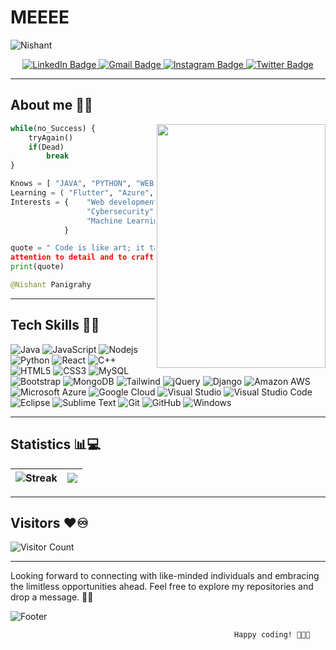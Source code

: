 # MEEEE
![Nishant](https://github.com/WaterPlanet-14/MEEEE/assets/111655782/9a55ad6d-0c01-4eab-9491-395274539893)

<!--[![MasterHead](your image link)](your GitHub link)-->
<div id="badges" align="center">
  <a href="https://www.linkedin.com/in/nishant-panigrahy">
    <img src="https://img.shields.io/badge/Nishant Panigrahy-blue?style=for-the-badge&logo=linkedin&logoColor=white&link=https://www.linkedin.com/in/nishant-panigrahy" alt="LinkedIn Badge"/>
  </a>
  <a href="mailto:nishantpanigrahy@gmail.com">
    <img src="https://img.shields.io/badge/Gmail-D14836?style=for-the-badge&logo=gmail&logoColor=white" alt="Gmail Badge"/>
  </a>
  <a href="https://instagram.com/mavericknicky14">
    <img src="https://img.shields.io/badge/Instagram-purple?style=for-the-badge&logo=instagram&logoColor=white" alt="Instagram Badge"/>
  </a>
  <a href="">
    <img src="https://img.shields.io/badge/Twitter-blue?style=for-the-badge&logo=twitter&logoColor=white" alt="Twitter Badge"/>
  </a>
</div>

-----
## About me 🤝💥

<img src="https://media.tenor.com/4d5T3IZ0cFEAAAAC/bear-grizzly.gif" width="270" height="390" align= "right"/>   

```py
while(no_Success) {
    tryAgain()
    if(Dead)                        //Target Set 🎯 
        break
}

Knows = [ "JAVA", "PYTHON", "WEB DEV", "GIT", "SQL" ]
Learning = ( "Flutter", "Azure", "AWS", "Node.Js", "React", "MongoDB" )
Interests = {    "Web development" : 34!$#%$ 
                 "Cybersecurity" : 8%*&^231
                 "Machine Learning & AI" : 6365!$#`
            }

quote = " Code is like art; it takes creativity, dedication, and
attention to detail and to craft something truly exceptional."
print(quote)

@Nishant Panigrahy
```

<!--![Snake animation](https://github.com/{WaterPlanet-14}/{WaterPlanet-14}/blob/output/github-contribution-grid-snake.svg) -->
<!--fix this snake animation. I'm running this but workflow can't generate dates.-->

-----
## Tech Skills 🌟💫

![Java](https://img.shields.io/badge/Java-ED8B00?style=flat-square&logo=openjdk&logoColor=white)
![JavaScript](https://img.shields.io/badge/-JavaScript-black?style=flat-square&logo=javascript)
![Nodejs](https://img.shields.io/badge/-Nodejs-43853D?style=flat-square&logo=Node.js&logoColor=white)
![Python](https://img.shields.io/badge/-Python-14354C?style=flat-square&logo=Python&logoColor=white)
![React](https://img.shields.io/badge/-React-20232A?style=flat-square&logo=react&logoColor=white)
![C++](https://img.shields.io/badge/-C++-00599C?style=flat-square&logo=c)
![HTML5](https://img.shields.io/badge/-HTML5-E34F26?style=flat-square&logo=html5&logoColor=white)
![CSS3](https://img.shields.io/badge/-CSS3-1572B6?style=flat-square&logo=css3)
![MySQL](https://img.shields.io/badge/-MySQL-black?style=flat-square&logo=mysql&logoColor=white)
![Bootstrap](https://img.shields.io/badge/-Bootstrap-563D7C?style=flat-square&logo=bootstrap)
![MongoDB](https://img.shields.io/badge/-MongoDB-4EA94B?style=flat-square&logo=mongodb&logoColor=white)
![Tailwind](https://img.shields.io/badge/Tailwind_CSS-38B2AC?style=flat-square&logo=tailwind-css&logoColor=white)
![jQuery](https://img.shields.io/badge/jQuery-0769AD?style=flat-square&logo=jquery&logoColor=white)
![Django](https://img.shields.io/badge/Django-092E20?style=flat-square&logo=django&logoColor=white)
![Amazon AWS](https://img.shields.io/badge/Amazon%20AWS-232F3E?style=flat-square&logo=amazon-aws)
![Microsoft Azure](https://img.shields.io/badge/Microsoft%20Azure-232F7E?style=flat-square&logo=microsoft-azure)
![Google Cloud](https://img.shields.io/badge/Google%20Cloud-yellow?style=flat-square&logo=google-cloud&logoColor=white)
![Visual Studio](https://img.shields.io/badge/Visual_Studio-5C2D91?style=flat-square&logo=visual%20studio&logoColor=white)
![Visual Studio Code](https://img.shields.io/badge/Visual_Studio_Code-0078D4?style=flat-square&logo=visual%20studio%20code&logoColor=white)
![Eclipse](https://img.shields.io/badge/Eclipse-2C2255?style=flat-square&logo=eclipse&logoColor=white)
![Sublime Text](https://img.shields.io/badge/Sublime_text-%23575757.svg?&style=flat-squareflat-square&logo=sublime-text&logoColor=important)
![Git](https://img.shields.io/badge/-Git-black?style=flat-square&logo=git)
![GitHub](https://img.shields.io/badge/-GitHub-181717?style=flat-square&logo=github)
![Windows](https://img.shields.io/badge/Windows-0078D6?style=flat-square&logo=windows&logoColor=white)

-----
## Statistics 📊💻

![Streak](https://github-readme-stats.vercel.app/api?username=WaterPlanet-14&show_icons=true&theme=radical&hide_border=true) | ![](http://github-readme-streak-stats.herokuapp.com?user=WaterPlanet-14&theme=radical&hide_border=true&border_radius=10)
 --|--
 
<!--![](https://github-readme-stats-deployment.vercel.app/api/top-langs/?username=WaterPlanet-14&show_icons=true&theme=radical&hide_border=true&border_radius=10") 
-->
<!--Here I want that language tool and the contribution graph like you used side by side as used above.-->

-----

## Visitors ❤️♾️
![Visitor Count](https://profile-counter.glitch.me/WaterPlanet-14/count.svg)    

-----
 Looking forward to connecting with like-minded individuals and embracing the limitless opportunities ahead. Feel free to explore my repositories and drop a message. 🤝💥



![Footer](https://capsule-render.vercel.app/api?type=waving&color=0:FFA900,25:FF7600,50:E01171,75:59057B,100:460C68&text=Thank%20You😁&fontSize=50&animation=blinking&height=200)

                                                      Happy coding! 🚀👨‍💻 
